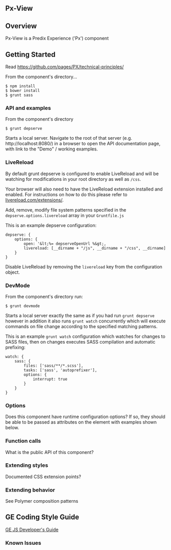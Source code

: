 Px-View
-----------------------------------------------

## Overview

Px-View is a Predix Experience ('Px') component

## Getting Started

Read https://github.com/pages/PX/technical-principles/

From the component's directory...

```
$ npm install
$ bower install
$ grunt sass
```

### API and examples

From the component's directory

```
$ grunt depserve
```

Starts a local server. Navigate to the root of that server (e.g. http://localhost:8080/) in a browser to open the API documentation page, with link to the "Demo" / working examples.

### LiveReload

By default grunt depserve is configured to enable LiveReload and will be watching for modifications in your root directory as well as `/css`.

Your browser will also need to have the LiveReload extension installed and enabled. For instructions on how to do this please refer to [livereload.com/extensions/](http://livereload.com/extensions/).

Add, remove, modify file system patterns specified in the `depserve.options.livereload` array in your `Gruntfile.js`

This is an example depserve configuration:

```
depserve: {
    options: {
        open: '&lt;%= depserveOpenUrl %&gt;,
        livereload: [__dirname + "/js", __dirname + "/css", __dirname]
    }
}
```

Disable LiveReload by removing the `livereload` key from the configuration object.

### DevMode

From the component's directory run:

```
$ grunt devmode
```

Starts a local server exactly the same as if you had run `grunt depserve` however in addition it also runs `grunt watch` concurrently which will execute commands on file change according to the specified matching patterns.

This is an example `grunt watch` configuration which watches for changes to SASS files, then on changes executes SASS compilation and automatic prefixing:

```
watch: {
    sass: {
        files: ['sass/**/*.scss'],
        tasks: ['sass', 'autoprefixer'],
        options: {
            interrupt: true
        }
    }
}
```

### Options

Does this component have runtime configuration options?  If so, they should be able to be passed as attributes on the element with examples shown below.

### Function calls

What is the public API of this component?

### Extending styles

Documented CSS extension points?

### Extending behavior

See Polymer composition patterns

GE Coding Style Guide
---------------------

[GE JS Developer's Guide](https://github.com/GeneralElectric/javascript)


### Known Issues
